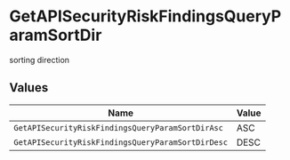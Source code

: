 # GetAPISecurityRiskFindingsQueryParamSortDir

sorting direction


## Values

| Name                                              | Value                                             |
| ------------------------------------------------- | ------------------------------------------------- |
| `GetAPISecurityRiskFindingsQueryParamSortDirAsc`  | ASC                                               |
| `GetAPISecurityRiskFindingsQueryParamSortDirDesc` | DESC                                              |